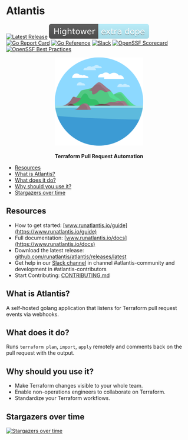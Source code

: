 # Atlantis <!-- omit in toc -->

[![Latest Release](https://img.shields.io/github/release/runatlantis/atlantis.svg)](https://github.com/runatlantis/atlantis/releases/latest)
[![SuperDopeBadge](./runatlantis.io/public/hightower-super-dope.svg)](https://twitter.com/kelseyhightower/status/893260922222813184)
[![Go Report Card](https://goreportcard.com/badge/github.com/runatlantis/atlantis)](https://goreportcard.com/report/github.com/runatlantis/atlantis)
[![Go Reference](https://pkg.go.dev/badge/github.com/runatlantis/atlantis.svg)](https://pkg.go.dev/github.com/runatlantis/atlantis)
[![Slack](https://img.shields.io/badge/Join-Atlantis%20Community%20Slack-red)](https://communityinviter.com/apps/cloud-native/cncf)
[![OpenSSF Scorecard](https://api.scorecard.dev/projects/github.com/runatlantis/atlantis/badge)](https://scorecard.dev/viewer/?uri=github.com/runatlantis/atlantis)
[![OpenSSF Best Practices](https://www.bestpractices.dev/projects/9428/badge)](https://www.bestpractices.dev/projects/9428)

<p align="center">
  <img src="./runatlantis.io/public/hero.png" alt="Atlantis Logo"/><br><br>
  <b>Terraform Pull Request Automation</b>
</p>

- [Resources](#resources)
- [What is Atlantis?](#what-is-atlantis)
- [What does it do?](#what-does-it-do)
- [Why should you use it?](#why-should-you-use-it)
- [Stargazers over time](#stargazers-over-time)

## Resources
* How to get started: [www.runatlantis.io/guide](https://www.runatlantis.io/guide)
* Full documentation: [www.runatlantis.io/docs](https://www.runatlantis.io/docs)
* Download the latest release: [github.com/runatlantis/atlantis/releases/latest](https://github.com/runatlantis/atlantis/releases/latest)
* Get help in our [Slack channel](https://communityinviter.com/apps/cloud-native/cncf) in channel #atlantis-community and development in #atlantis-contributors
* Start Contributing: [CONTRIBUTING.md](CONTRIBUTING.md)

## What is Atlantis?
A self-hosted golang application that listens for Terraform pull request events via webhooks.

## What does it do?
Runs `terraform plan`, `import`, `apply` remotely and comments back on the pull request with the output.

## Why should you use it?
* Make Terraform changes visible to your whole team.
* Enable non-operations engineers to collaborate on Terraform.
* Standardize your Terraform workflows.

## Stargazers over time

[![Stargazers over time](https://starchart.cc/runatlantis/atlantis.svg)](https://starchart.cc/runatlantis/atlantis)
